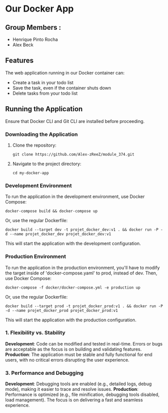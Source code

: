 # Our Docker App

## Group Members :
- Henrique Pinto Rocha
- Alex Beck

## Features
The web application running in our Docker container can:
- Create a task in your todo list
- Save the task, even if the container shuts down
- Delete tasks from your todo list

## Running the Application
Ensure that Docker CLI and Git CLI are installed before proceeding.

### Downloading the Application
1. Clone the repository:
   ```
   git clone https://github.com/Alex-zReeZ/module_374.git
   ```
2. Navigate to the project directory:
   ```
   cd my-docker-app
   ```
### Development Environment
To run the application in the development environment, use Docker Compose:
```
docker-compose build && docker-compose up
```
Or, use the regular Dockerfile:
```
docker build --target dev -t projet_docker_dev:v1 . && docker run -P -d --name projet_docker_dev projet_docker_dev:v1
```
This will start the application with the development configuration.

### Production Environment
To run the application in the production environment, you'll have to modify the target inside of 'docker-compose.yaml' to prod, instead of dev. 
Then, use Docker Compose:
```
docker-compose -f docker/docker-compose.yml -e production up
```
Or, use the regular Dockerfile:
```
docker build --target prod -t projet_docker_prod:v1 . && docker run -P -d --name projet_docker_prod projet_docker_prod:v1
```
This will start the application with the production configuration.

### 1. Flexibility vs. Stability
**Development**: Code can be modified and tested in real-time. Errors or bugs are acceptable as the focus is on building and validating features.
**Production**: The application must be stable and fully functional for end users, with no critical errors disrupting the user experience.

### 3. Performance and Debugging
**Development**: Debugging tools are enabled (e.g., detailed logs, debug mode), making it easier to trace and resolve issues.
**Production**: Performance is optimized (e.g., file minification, debugging tools disabled, load management). The focus is on delivering a fast and seamless experience.
